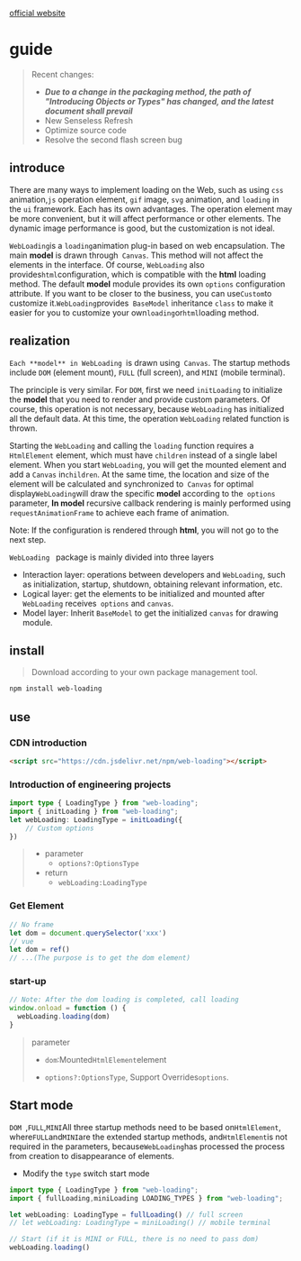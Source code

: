 [official website](https://tommyrunner.github.io/web-loading/)
# guide

> Recent changes:
>
> + ***Due to a change in the packaging method, the path of "Introducing Objects or Types" has changed, and the latest document shall prevail***
> + New Senseless Refresh
> + Optimize source code
> + Resolve the second flash screen bug

## introduce

There are many ways to implement loading on the Web, such as using `css` animation,`js` operation element, `gif` image, `svg` animation, and `loading` in the `ui` framework. Each has its own advantages. The operation element may be more convenient, but it will affect performance or other elements. The dynamic image performance is good, but the customization is not ideal.

`WebLoading`is a `loading`animation plug-in based on web encapsulation. The main **model** is drawn through` Canvas`. This method will not affect the elements in the interface. Of course, `WebLoading` also provides`html`configuration, which is compatible with the **html** loading method. The default **model** module provides its own `options` configuration attribute. If you want to be closer to the business, you can use`Custom`to customize it.`WebLoading`provides` BaseModel` inheritance `class` to make it easier for you to customize your own`loading`or`html`loading method.

## realization

`Each **model** in WebLoading `is drawn using` Canvas`. The startup methods include `DOM` (element mount), `FULL` (full screen), and `MINI` (mobile terminal).

The principle is very similar. For `DOM`, first we need `initLoading` to initialize the **model** that you need to render and provide custom parameters. Of course, this operation is not necessary, because `WebLoading` has initialized all the default data. At this time, the operation `WebLoading` related function is thrown.

Starting the `WebLoading` and calling the `loading` function requires a `HtmlElement` element, which must have `children` instead of a single label element. When you start `WebLoading`, you will get the mounted element and add a `Canvas` in`children`. At the same time, the location and size of the element will be calculated and synchronized to` Canvas` for optimal display`WebLoading`will draw the specific **model** according to the` options` parameter, **In model** recursive callback rendering is mainly performed using `requestAnimationFrame` to achieve each frame of animation.

Note: If the configuration is rendered through **html**, you will not go to the next step.

`WebLoading ` package is mainly divided into three layers

- Interaction layer: operations between developers and `WebLoading`, such as initialization, startup, shutdown, obtaining relevant information, etc.
- Logical layer: get the elements to be initialized and mounted after `WebLoading` receives` options` and `canvas`.
- Model layer: Inherit `BaseModel` to get the initialized `canvas` for drawing module.

## install

> Download according to your own package management tool.

```sh
npm install web-loading
```

## use

### CDN introduction

```html
<script src="https://cdn.jsdelivr.net/npm/web-loading"></script>
```

### Introduction of engineering projects

```typescript
import type { LoadingType } from "web-loading";
import { initLoading } from "web-loading";
let webLoading: LoadingType = initLoading({
    // Custom options
})
```

> - parameter
>   - `options?:OptionsType`
> - return
>   - `webLoading:LoadingType`

### Get Element

```typescript
// No frame
let dom = document.querySelector('xxx')
// vue
let dom = ref()
// ...(The purpose is to get the dom element)
```

### start-up

```typescript
// Note: After the dom loading is completed, call loading
window.onload = function () {
  webLoading.loading(dom)
}
```

> parameter
>
> - `dom`:Mounted`HtmlElement`element
>
> - `options?:OptionsType`, Support Overrides`options`.

## Start mode

`DOM `,`FULL`,`MINI`All three startup methods need to be based on`HtmlElement`, where`FULL`and`MINI`are the extended startup methods, and`HtmlElement`is not required in the parameters, because`WebLoading`has processed the process from creation to disappearance of elements.

- Modify the `type` switch start mode

```typescript
import type { LoadingType } from "web-loading";
import { fullLoading,miniLoading LOADING_TYPES } from "web-loading";

let webLoading: LoadingType = fullLoading() // full screen
// let webLoading: LoadingType = miniLoading() // mobile terminal

// Start (if it is MINI or FULL, there is no need to pass dom)
webLoading.loading()
```
